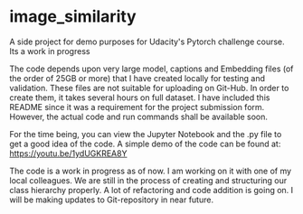 # image_similarity
A side project for demo purposes for Udacity's Pytorch challenge course. Its a work in progress

The code depends upon very large model, captions and Embedding files (of the order of 25GB or more) that I have created locally for testing and validation. These files are not suitable for uploading on Git-Hub.
In order to create them, it takes several hours on full dataset.
I have included this README since it was a requirement for the project submission form. However, the actual code and run commands shall be available soon.

For the time being, you can view the Jupyter Notebook and the .py file to get a good idea of the code.
A simple demo of the code can be found at: https://youtu.be/1ydUGKREA8Y


The code is a work in progress as of now. I am working on it with one of my local colleagues. We are still in the process of creating and structuring our class hierarchy properly. A lot of refactoring and code addition is going on. I will be making updates to Git-repository in near future.

